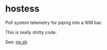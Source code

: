 # hostess

Poll system telemetry for piping into a WM bar.

This is really shitty code.

See: [np.sh](https://github.com/weirdtales/cfg/blob/master/herbstluftwm/bin/herb/np.sh)
